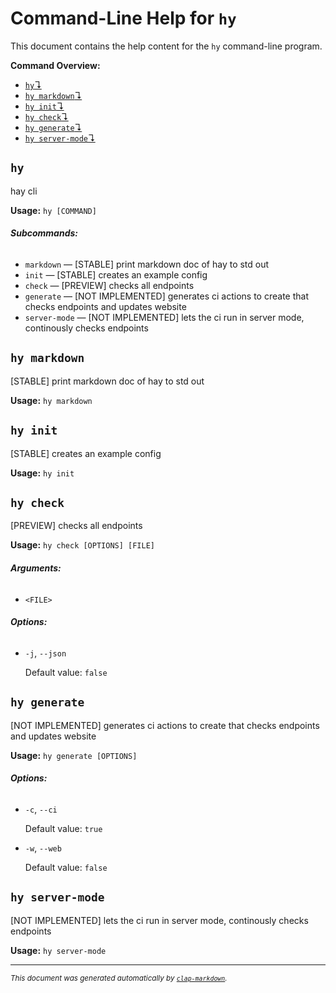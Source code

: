 # Command-Line Help for `hy`

This document contains the help content for the `hy` command-line program.

**Command Overview:**

* [`hy`↴](#hy)
* [`hy markdown`↴](#hy-markdown)
* [`hy init`↴](#hy-init)
* [`hy check`↴](#hy-check)
* [`hy generate`↴](#hy-generate)
* [`hy server-mode`↴](#hy-server-mode)

## `hy`

hay cli

**Usage:** `hy [COMMAND]`

###### **Subcommands:**

* `markdown` — [STABLE] print markdown doc of hay to std out
* `init` — [STABLE] creates an example config
* `check` — [PREVIEW] checks all endpoints
* `generate` — [NOT IMPLEMENTED] generates ci actions to create that checks endpoints and updates website
* `server-mode` — [NOT IMPLEMENTED] lets the ci run in server mode, continously checks endpoints



## `hy markdown`

[STABLE] print markdown doc of hay to std out

**Usage:** `hy markdown`



## `hy init`

[STABLE] creates an example config

**Usage:** `hy init`



## `hy check`

[PREVIEW] checks all endpoints

**Usage:** `hy check [OPTIONS] [FILE]`

###### **Arguments:**

* `<FILE>`

###### **Options:**

* `-j`, `--json`

  Default value: `false`



## `hy generate`

[NOT IMPLEMENTED] generates ci actions to create that checks endpoints and updates website

**Usage:** `hy generate [OPTIONS]`

###### **Options:**

* `-c`, `--ci`

  Default value: `true`
* `-w`, `--web`

  Default value: `false`



## `hy server-mode`

[NOT IMPLEMENTED] lets the ci run in server mode, continously checks endpoints

**Usage:** `hy server-mode`



<hr/>

<small><i>
    This document was generated automatically by
    <a href="https://crates.io/crates/clap-markdown"><code>clap-markdown</code></a>.
</i></small>

